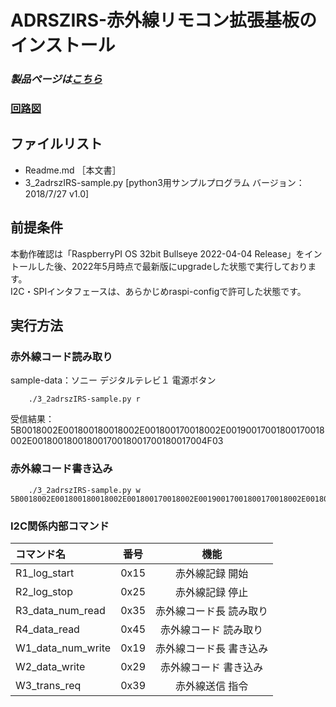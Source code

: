 # ADRSZIRS-赤外線リモコン拡張基板のインストール

### *製品ページは[こちら](http://bit-trade-one.co.jp/adrszirs)*

### [回路図](https://github.com/bit-trade-one/RasPi-Zero-One-Series/blob/master/3rd/ADRSZIRS_IR_Sender/Schematics/rpizero_irremote_v2_schematics.pdf)

## ファイルリスト
- Readme.md             ［本文書］
- 3_2adrszIRS-sample.py  [python3用サンプルプログラム バージョン：2018/7/27 v1.0]

## 前提条件
本動作確認は「RaspberryPI OS 32bit Bullseye 2022-04-04 Release」をイントールした後、2022年5月時点で最新版にupgradeした状態で実行しております。  
I2C・SPIインタフェースは、あらかじめraspi-configで許可した状態です。 

## 実行方法
### 赤外線コード読み取り
sample-data：ソニー	デジタルテレビ１	電源ボタン
```
    ./3_2adrszIRS-sample.py r
```  
受信結果：5B0018002E001800180018002E001800170018002E00190017001800170018002E00180018001800170018001700180017004F03

### 赤外線コード書き込み　
```
    ./3_2adrszIRS-sample.py w 5B0018002E001800180018002E001800170018002E00190017001800170018002E00180018001800170018001700180017004F03
```

### I2C関係内部コマンド

|コマンド名|番号|機能|
|:-|:-:|:-:|
|R1_log_start|0x15|赤外線記録 開始|
|R2_log_stop|0x25|赤外線記録 停止|
|R3_data_num_read|0x35|赤外線コード長 読み取り|
|R4_data_read|0x45|赤外線コード 読み取り|
|W1_data_num_write|0x19|赤外線コード長 書き込み|
|W2_data_write|0x29|赤外線コード 書き込み|
|W3_trans_req|0x39|赤外線送信 指令|
